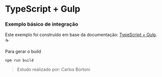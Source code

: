 # TypeScript + Gulp

### Exemplo básico de integração

Este exemplo foi construído em base da documentação: [TypeScript + Gulp](https://www.typescriptlang.org/docs/handbook/gulp.html). :coffee:


Para gerar o build
```
npm run build
```


> Estudo realizado por: Carlos Bortoni
